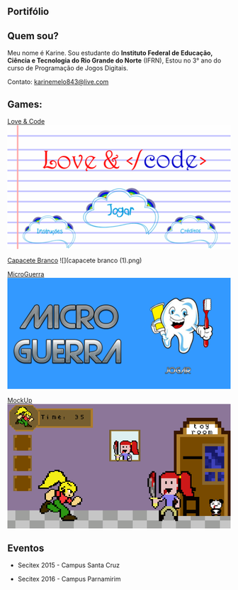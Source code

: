## Portifólio  
 
## Quem sou? 

Meu nome é Karine. Sou estudante do **Instituto Federal de Educação, Ciência e Tecnologia do Rio Grande do Norte** (IFRN), Estou no 3° ano do curso de Programação de Jogos Digitais.

Contato: karinemelo843@live.com  

## Games:
[Love & Code](https://zevictor.github.io/Love&Code/)
![](lovecode.png)

[Capacete Branco](https://zevictor.github.io/CapWhite/)
![](capacete branco (1).png)

[MicroGuerra](https://zevictor.github.io/MicroGuerra/)
![](microguerra.png)

[MockUp](https://zevictor.github.io/Mockup/)
![](mockup.png)
  
## Eventos

* Secitex 2015 - Campus Santa Cruz

* Secitex 2016 - Campus Parnamirim

